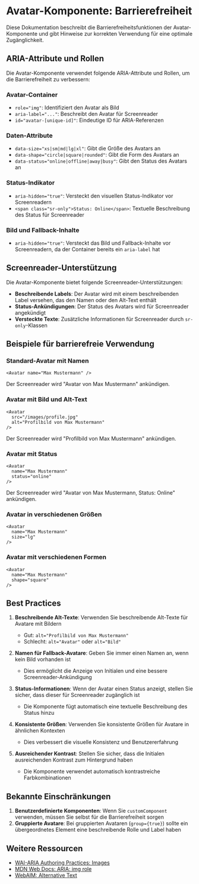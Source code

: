 # Avatar-Komponente: Barrierefreiheit

Diese Dokumentation beschreibt die Barrierefreiheitsfunktionen der Avatar-Komponente und gibt Hinweise zur korrekten Verwendung für eine optimale Zugänglichkeit.

## ARIA-Attribute und Rollen

Die Avatar-Komponente verwendet folgende ARIA-Attribute und Rollen, um die Barrierefreiheit zu verbessern:

### Avatar-Container
- `role="img"`: Identifiziert den Avatar als Bild
- `aria-label="..."`: Beschreibt den Avatar für Screenreader
- `id="avatar-[unique-id]"`: Eindeutige ID für ARIA-Referenzen

### Daten-Attribute
- `data-size="xs|sm|md|lg|xl"`: Gibt die Größe des Avatars an
- `data-shape="circle|square|rounded"`: Gibt die Form des Avatars an
- `data-status="online|offline|away|busy"`: Gibt den Status des Avatars an

### Status-Indikator
- `aria-hidden="true"`: Versteckt den visuellen Status-Indikator vor Screenreadern
- `<span class="sr-only">Status: Online</span>`: Textuelle Beschreibung des Status für Screenreader

### Bild und Fallback-Inhalte
- `aria-hidden="true"`: Versteckt das Bild und Fallback-Inhalte vor Screenreadern, da der Container bereits ein `aria-label` hat

## Screenreader-Unterstützung

Die Avatar-Komponente bietet folgende Screenreader-Unterstützungen:

- **Beschreibende Labels**: Der Avatar wird mit einem beschreibenden Label versehen, das den Namen oder den Alt-Text enthält
- **Status-Ankündigungen**: Der Status des Avatars wird für Screenreader angekündigt
- **Versteckte Texte**: Zusätzliche Informationen für Screenreader durch `sr-only`-Klassen

## Beispiele für barrierefreie Verwendung

### Standard-Avatar mit Namen

```tsx
<Avatar name="Max Mustermann" />
```

Der Screenreader wird "Avatar von Max Mustermann" ankündigen.

### Avatar mit Bild und Alt-Text

```tsx
<Avatar 
  src="/images/profile.jpg" 
  alt="Profilbild von Max Mustermann" 
/>
```

Der Screenreader wird "Profilbild von Max Mustermann" ankündigen.

### Avatar mit Status

```tsx
<Avatar 
  name="Max Mustermann" 
  status="online" 
/>
```

Der Screenreader wird "Avatar von Max Mustermann, Status: Online" ankündigen.

### Avatar in verschiedenen Größen

```tsx
<Avatar 
  name="Max Mustermann" 
  size="lg" 
/>
```

### Avatar mit verschiedenen Formen

```tsx
<Avatar 
  name="Max Mustermann" 
  shape="square" 
/>
```

## Best Practices

1. **Beschreibende Alt-Texte**: Verwenden Sie beschreibende Alt-Texte für Avatare mit Bildern
   - Gut: `alt="Profilbild von Max Mustermann"`
   - Schlecht: `alt="Avatar"` oder `alt="Bild"`

2. **Namen für Fallback-Avatare**: Geben Sie immer einen Namen an, wenn kein Bild vorhanden ist
   - Dies ermöglicht die Anzeige von Initialen und eine bessere Screenreader-Ankündigung

3. **Status-Informationen**: Wenn der Avatar einen Status anzeigt, stellen Sie sicher, dass dieser für Screenreader zugänglich ist
   - Die Komponente fügt automatisch eine textuelle Beschreibung des Status hinzu

4. **Konsistente Größen**: Verwenden Sie konsistente Größen für Avatare in ähnlichen Kontexten
   - Dies verbessert die visuelle Konsistenz und Benutzererfahrung

5. **Ausreichender Kontrast**: Stellen Sie sicher, dass die Initialen ausreichenden Kontrast zum Hintergrund haben
   - Die Komponente verwendet automatisch kontrastreiche Farbkombinationen

## Bekannte Einschränkungen

1. **Benutzerdefinierte Komponenten**: Wenn Sie `customComponent` verwenden, müssen Sie selbst für die Barrierefreiheit sorgen
2. **Gruppierte Avatare**: Bei gruppierten Avataren (`group={true}`) sollte ein übergeordnetes Element eine beschreibende Rolle und Label haben

## Weitere Ressourcen

- [WAI-ARIA Authoring Practices: Images](https://www.w3.org/WAI/tutorials/images/)
- [MDN Web Docs: ARIA: img role](https://developer.mozilla.org/en-US/docs/Web/Accessibility/ARIA/Roles/img_role)
- [WebAIM: Alternative Text](https://webaim.org/techniques/alttext/)